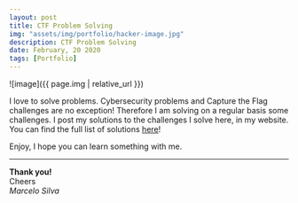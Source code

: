 ```yaml
---
layout: post
title: CTF Problem Solving
img: "assets/img/portfolio/hacker-image.jpg"
description: CTF Problem Solving
date: February, 20 2020
tags: [Portfolio]
---
```


![image]({{ page.img | relative_url }})

I love to solve problems. <a>Cybersecurity problems</a> and <a>Capture the Flag</a> challenges are no exception! Therefore I am solving on a regular basis some challenges. I post my solutions to the challenges I solve here, in my website. You can find the full list of solutions [here](https://marcelofrsilva.github.io/tags/#CTF)!

Enjoy, I hope you can learn something with me.

----
**Thank you!**  
Cheers  
*Marcelo Silva*
